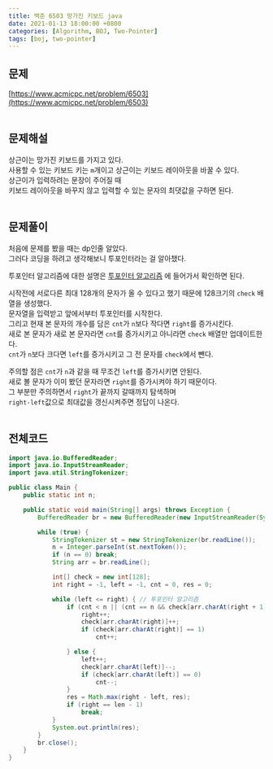 ```yaml
---
title: 백준 6503 망가진 키보드 java
date: 2021-01-13 18:00:00 +0800
categories: [Algorithm, BOJ, Two-Pointer]
tags: [boj, two-pointer]
---
```


## 문제
[https://www.acmicpc.net/problem/6503](https://www.acmicpc.net/problem/6503)  
<br>

## 문제해설  
상근이는 망가진 키보드를 가지고 있다.  
사용할 수 있는 키보드 키는 `m`개이고 상근이는 키보드 레이아웃을 바꿀 수 있다.  
상근이가 입력하려는 문장이 주어질 때  
키보드 레이아웃을 바꾸지 않고 입력할 수 있는 문자의 최댓값을 구하면 된다.  
<br>

## 문제풀이  
처음에 문제를 봤을 때는 dp인줄 알았다.  
그러다 코딩을 하려고 생각해보니 투포인터라는 걸 알아챘다.  

투포인터 알고리즘에 대한 설명은 [투포인터 알고리즘](https://ip99202.github.io/posts/%ED%88%AC%ED%8F%AC%EC%9D%B8%ED%84%B0-%EC%95%8C%EA%B3%A0%EB%A6%AC%EC%A6%98/)
에 들어가서 확인하면 된다.  

시작전에 서로다른 최대 128개의 문자가 올 수 있다고 했기 때문에 128크기의 `check` 배열을 생성했다.  
문자열을 입력받고 앞에서부터 투포인터를 시작한다.  
그리고 현재 본 문자의 개수를 담은 `cnt`가 `n`보다 작다면 `right`를 증가시킨다.  
새로 본 문자가 새로 본 문자라면 `cnt`를 증가시키고 아니라면 `check` 배열만 업데이트한다.  
`cnt`가 `n`보다 크다면 `left`를 증가시키고 그 전 문자를 `check`에서 뺀다.  

주의할 점은 `cnt`가 `n`과 같을 때 무조건 `left`를 증가시키면 안된다.  
새로 볼 문자가 이미 봤던 문자라면 `right`를 증가시켜야 하기 때문이다.  
그 부분만 주의하면서 `right`가 끝까지 갈때까지 탐색하며  
`right-left`값으로 최대값을 갱신시켜주면 정답이 나온다.  
<br>


## 전체코드  
```java
import java.io.BufferedReader;
import java.io.InputStreamReader;
import java.util.StringTokenizer;

public class Main {
    public static int n;

    public static void main(String[] args) throws Exception {
        BufferedReader br = new BufferedReader(new InputStreamReader(System.in));

        while (true) {
            StringTokenizer st = new StringTokenizer(br.readLine());
            n = Integer.parseInt(st.nextToken());
            if (n == 0) break;
            String arr = br.readLine();

            int[] check = new int[128];
            int right = -1, left = -1, cnt = 0, res = 0;

            while (left <= right) { // 투포인터 알고리즘
                if (cnt < n || (cnt == n && check[arr.charAt(right + 1)] > 0)) {
                    right++;
                    check[arr.charAt(right)]++;
                    if (check[arr.charAt(right)] == 1)
                        cnt++;

                } else {
                    left++;
                    check[arr.charAt(left)]--;
                    if (check[arr.charAt(left)] == 0)
                        cnt--;
                }
                res = Math.max(right - left, res);
                if (right == len - 1)
                    break;
            }
            System.out.println(res);
        }
        br.close();
    }
}
```
